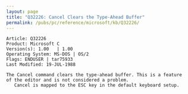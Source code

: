 ```yaml
---
layout: page
title: "Q32226: Cancel Clears the Type-Ahead Buffer"
permalink: /pubs/pc/reference/microsoft/kb/Q32226/
---
```


	Article: Q32226
	Product: Microsoft C
	Version(s): 1.00   | 1.00
	Operating System: MS-DOS | OS/2
	Flags: ENDUSER | tar75933
	Last Modified: 19-JUL-1988
	
	The Cancel command clears the type-ahead buffer. This is a feature
	of the editor and is not considered a problem.
	   Cancel is mapped to the ESC key in the default keyboard setup.
